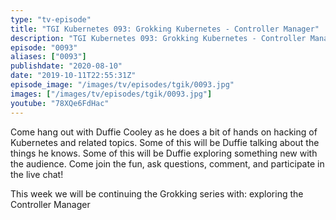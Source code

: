 ```yaml
---
type: "tv-episode"
title: "TGI Kubernetes 093: Grokking Kubernetes - Controller Manager"
description: "TGI Kubernetes 093: Grokking Kubernetes - Controller Manager"
episode: "0093"
aliases: ["0093"]
publishdate: "2020-08-10"
date: "2019-10-11T22:55:31Z"
episode_image: "/images/tv/episodes/tgik/0093.jpg"
images: ["/images/tv/episodes/tgik/0093.jpg"]
youtube: "78XQe6FdHac"
---
```


Come hang out with Duffie Cooley as he does a bit of hands on hacking of Kubernetes and related topics. Some of this will be Duffie talking about the things he knows. Some of this will be Duffie exploring something new with the audience. Come join the fun, ask questions, comment, and participate in the live chat!

This week we will be continuing the Grokking series with: exploring the Controller Manager

